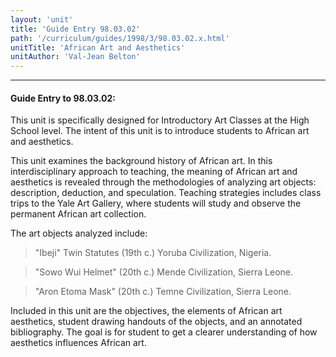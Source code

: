 ```yaml
---
layout: 'unit'
title: 'Guide Entry 98.03.02'
path: '/curriculum/guides/1998/3/98.03.02.x.html'
unitTitle: 'African Art and Aesthetics'
unitAuthor: 'Val-Jean Belton'
---
```


<body>
<hr/>
 <h4>
  Guide Entry to 98.03.02:
 </h4>
 This unit is specifically designed for Introductory Art Classes at the High School level.  The intent of this unit is to introduce students to African art and aesthetics.
 <p>
  This unit examines the background history of African art.  In this interdisciplinary approach to teaching, the meaning of African art and aesthetics is revealed through the methodologies of analyzing art objects: description, deduction, and speculation.  Teaching strategies includes class trips to the Yale Art Gallery, where students will study and observe the permanent African art collection.
 </p>
 <p>
  The art objects analyzed include:
 </p>
<blockquote>
  <dl>
   <dt>
    "Ibeji" Twin Statutes (19th c.) Yoruba Civilization, Nigeria.
   </dt>
  </dl>
 </blockquote>
 <blockquote>
  <dl>
   <dt>
    "Sowo Wui Helmet" (20th c.) Mende Civilization, Sierra Leone.
   </dt>
  </dl>
 </blockquote>
 <blockquote>
  <dl>
   <dt>
    "Aron Etoma Mask" (20th c.) Temne Civilization, Sierra Leone.
   </dt>
  </dl>
 </blockquote>
 Included in this unit are the objectives, the elements of African art aesthetics, student drawing handouts of the objects, and an annotated bibliography.  The goal is for student to get a clearer understanding of how aesthetics influences African art.

</body>
